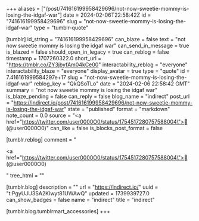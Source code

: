+++
aliases = ["/post/741616199958429696/not-now-sweetie-mommy-is-losing-the-idgaf-war"]
date = 2024-02-06T22:58:42Z
id = "741616199958429696"
slug = "not-now-sweetie-mommy-is-losing-the-idgaf-war"
type = "tumblr-quote"

[tumblr]
id_string = "741616199958429696"
can_blaze = false
text = "not now sweetie mommy is losing the idgaf war"
can_send_in_message = true
is_blazed = false
should_open_in_legacy = true
can_reblog = false
timestamp = 1707260322.0
short_url = "https://tmblr.co/ZY3jbyfAm04kCe00"
interactability_reblog = "everyone"
interactability_blaze = "everyone"
display_avatar = true
type = "quote"
id = 7.416161999584297e+17
slug = "not-now-sweetie-mommy-is-losing-the-idgaf-war"
reblog_key = "QkQSoTLo"
date = "2024-02-06 22:58:42 GMT"
summary = "not now sweetie mommy is losing the idgaf war"
is_blaze_pending = false
can_reply = false
blog_name = "indirect"
post_url = "https://indirect.io/post/741616199958429696/not-now-sweetie-mommy-is-losing-the-idgaf-war"
state = "published"
format = "markdown"
note_count = 0.0
source = "<a href=\"https://twitter.com/user0000O0/status/1754517280757588004\">‎ً (@user0000O0)</a>"
can_like = false
is_blocks_post_format = false

[tumblr.reblog]
comment = "<p><a href=\"https://twitter.com/user0000O0/status/1754517280757588004\">‎ً (@user0000O0)</a></p>"
tree_html = ""

[tumblr.blog]
description = ""
url = "https://indirect.io/"
uuid = "t:PgyUJU3SA2Klwyt81UWAwQ"
updated = 1739939727.0
can_show_badges = false
name = "indirect"
title = "indirect"

[tumblr.blog.tumblrmart_accessories]
+++
